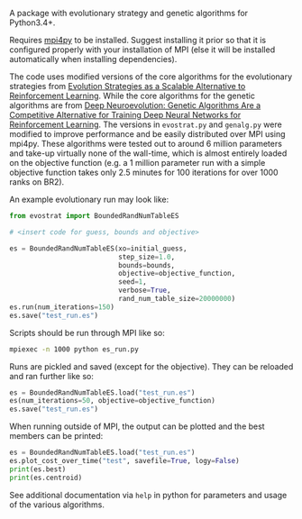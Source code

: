 A package with evolutionary strategy and genetic algorithms for Python3.4+.

Requires [mpi4py](https://pypi.org/project/mpi4py/) to be installed. Suggest installing it prior so that it is configured properly with your installation of MPI (else it will be installed automatically when installing dependencies).

The code uses modified versions of the core algorithms for the evolutionary strategies from [Evolution Strategies as a Scalable Alternative to Reinforcement Learning](https://arxiv.org/pdf/1703.03864.pdf). While the core algorithms for the genetic algorithms are from [Deep Neuroevolution: Genetic Algorithms Are a Competitive Alternative for Training Deep Neural Networks for Reinforcement Learning](https://arxiv.org/abs/1712.06567). The versions in `evostrat.py` and `genalg.py` were modified to improve performance and be easily distributed over MPI using mpi4py. These algorithms were tested out to around 6 million parameters and take-up virtually none of the wall-time, which is almost entirely loaded on the objective function (e.g. a 1 million parameter run with a simple objective function takes only 2.5 minutes for 100 iterations for over 1000 ranks on BR2).

An example evolutionary run may look like:

```python
from evostrat import BoundedRandNumTableES

# <insert code for guess, bounds and objective>

es = BoundedRandNumTableES(xo=initial_guess,
                           step_size=1.0,
                           bounds=bounds,
                           objective=objective_function,
                           seed=1,
                           verbose=True,
                           rand_num_table_size=20000000)
es.run(num_iterations=150)
es.save("test_run.es")
```

Scripts should be run through MPI like so:

```bash
mpiexec -n 1000 python es_run.py
```

Runs are pickled and saved (except for the objective). They can be reloaded and ran further like so:

```python
es = BoundedRandNumTableES.load("test_run.es")
es(num_iterations=50, objective=objective_function)
es.save("test_run.es")
```

When running outside of MPI, the output can be plotted and the best members can be printed:

```python
es = BoundedRandNumTableES.load("test_run.es")
es.plot_cost_over_time("test", savefile=True, logy=False)
print(es.best)
print(es.centroid)
```

See additional documentation via `help` in python for parameters and usage of the various algorithms. 
